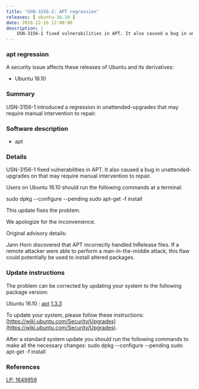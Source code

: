```yaml
---
title: "USN-3156-2: APT regression"
releases: [ ubuntu-16.10 ]
date: 2016-12-16 12:00:00
description: |
    USN-3156-1 fixed vulnerabilities in APT. It also caused a bug in unattended-upgrades on that may require manual intervention to repair.
--- 
```

 
### apt regression

A security issue affects these releases of Ubuntu and its derivatives:

* Ubuntu 16.10

### Summary

USN-3156-1 introduced a regression in unattended-upgrades that may require manual intervention to repair.

### Software description

* apt 

### Details

USN-3156-1 fixed vulnerabilities in APT. It also caused a bug in unattended-upgrades on that may require manual intervention to repair.

Users on Ubuntu 16.10 should run the following commands at a terminal:

sudo dpkg --configure --pending sudo apt-get -f install

This update fixes the problem.

We apologize for the inconvenience.

Original advisory details:

 Jann Horn discovered that APT incorrectly handled InRelease files. If a remote attacker were able to perform a man-in-the-middle attack, this flaw could potentially be used to install altered packages. 

### Update instructions

The problem can be corrected by updating your system to the following package version:

Ubuntu 16.10
 : [apt](https://launchpad.net/ubuntu/+source/apt) <span> [1.3.3](https://launchpad.net/ubuntu/+source/apt/1.3.3) </span> 

To update your system, please follow these instructions: [https://wiki.ubuntu.com/Security/Upgrades](https://wiki.ubuntu.com/Security/Upgrades).

After a standard system update you should run the following commands to make all the necessary changes: sudo dpkg --configure --pending sudo apt-get -f install 

### References

 [LP: 1649959](https://launchpad.net/bugs/1649959)
 
